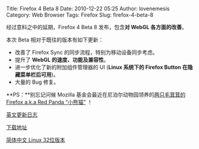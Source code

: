 Title: Firefox 4 Beta 8
Date: 2010-12-22 05:25
Author: lovenemesis
Category: Web Browser
Tags: Firefox
Slug: firefox-4-beta-8

经过意料之中的延期，Firefox 4 Beta 8 发布，包含**对 WebGL
各方面的改善**。

本次 Beta 相对于既往的版本有如下更新：

-   改善了 Firefox Sync 的同步流程，特别为移动设备同步考虑。
-   提升了 **WebGL 的速度、功能及兼容性**。
-   进一步优化了新的附加组件管理器的 UI (**Linux 系统下的 Firefox Button
    在隐藏菜单栏后可用**)。
-   大量的 Bug 修复。

**PS：**别忘记问候 Mozilla 基金会最近在尼泊尔动物园领养的[两只毛茸茸的
Firefox a.k.a Red Panda “小熊猫”](http://firefoxlive.mozilla.org/) ！

[英文更新日志](http://www.mozilla.com/en-US/firefox/4.0b8/releasenotes/)

[下载地址](http://www.mozilla.com/en-US/firefox/all-beta.html)

[简体中文 Linux
32位版本](http://www.mozilla.com/en-US/products/download.html?product=firefox-4.0b8&os=linux&lang=zh-CN)
